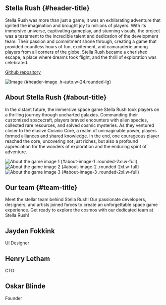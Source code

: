 ## Stella Rush {#header-title}

<p id="header-text">
Stella Rush was more than just a game; it was an exhilarating adventure that ignited the imagination and brought joy to millions of players. With its immersive universe, captivating gameplay, and stunning visuals, the project was a testament to the incredible talent and dedication of the development team. Their passion and commitment shone through, creating a game that provided countless hours of fun, excitement, and camaraderie among players from all corners of the globe. Stella Rush became a cherished escape, a place where dreams took flight, and the thrill of exploration was celebrated.
</p>

<a href="https://github.com/JaydenDF/StellaRush" id="header-github-link" target="_blank" class="py-4 px-6 md:px-9 lg:px-6 xl:px-9 leading-normal border inline-block transition bg-primary border-primary text-white hover:bg-opacity-80 rounded-lg">
Github repository
</a>

![Image](/images/StellaRush.png) {#header-image .h-auto.w-24.rounded-lg}

## About Stella Rush {#about-title}

<p id="about-text">
In the distant future, the immersive space game Stella Rush took players on a thrilling journey through uncharted galaxies. Commanding their customized spacecraft, players braved encounters with alien species, collected rare resources, and solved cosmic mysteries. As they ventured closer to the elusive Cosmic Core, a realm of unimaginable power, players formed alliances and shared knowledge. In the end, one courageous player reached the core, uncovering not just riches, but also a profound appreciation for the wonders of exploration and the enduring spirit of adventure.
</p>

![About the game image 1](/images/StellaStart.png) {#about-image-1 .rounded-2xl.w-full}
![About the game image 2](/images/StellaRush.png) {#about-image-2 .rounded-2xl.w-full}
![About the game image 3](/images/an_idea.png) {#about-image-3 .rounded-2xl.w-full}

## Our team {#team-title}

<p id="team-text">
Meet the stellar team behind Stella Rush! Our passionate developers, designers, and artists joined forces to create an unforgettable space game experience. Get ready to explore the cosmos with our dedicated team at Stella Rush!
</p>

<div class="flex flex-wrap -m-2" id="team-members">
    <div class="p-2 lg:w-1/3 md:w-1/2 w-full">
        <div class="h-full flex items-center border-gray-200 border p-4 rounded-lg">
            <div class="flex-grow">
                <h2 class="text-gray-900 title-font font-medium">Jayden Fokkink</h2>
                <p class="text-gray-500">UI Designer</p>
            </div>
        </div>
    </div>
    <div class="p-2 lg:w-1/3 md:w-1/2 w-full">
        <div class="h-full flex items-center border-gray-200 border p-4 rounded-lg">
            <div class="flex-grow">
                <h2 class="text-gray-900 title-font font-medium">Henry Letham</h2>
                <p class="text-gray-500">CTO</p>
            </div>
        </div>
    </div>
    <div class="p-2 lg:w-1/3 md:w-1/2 w-full">
        <div class="h-full flex items-center border-gray-200 border p-4 rounded-lg">
            <div class="flex-grow">
                <h2 class="text-gray-900 title-font font-medium">Oskar Blinde</h2>
                <p class="text-gray-500">Founder</p>
            </div>
        </div>
    </div>
</div>
